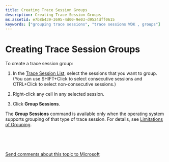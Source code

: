 ```yaml
---
title: Creating Trace Session Groups
description: Creating Trace Session Groups
ms.assetid: e7b8b439-3695-4d00-9e03-d9524dff0615
keywords: ["grouping trace sessions", "trace sessions WDK , groups"]
---
```


# Creating Trace Session Groups


To create a trace session group:

1.  In the [Trace Session List](trace-session-list.md), select the sessions that you want to group. (You can use SHIFT+Click to select consecutive sessions and CTRL+Click to select non-consecutive sessions.)

2.  Right-click any cell in any selected session.

3.  Click **Group Sessions**.

The **Group Sessions** command is available only when the operating system supports grouping of that type of trace session. For details, see [Limitations of Grouping](limitations-of-grouping.md).

 

 

[Send comments about this topic to Microsoft](mailto:wsddocfb@microsoft.com?subject=Documentation%20feedback%20[devtest\devtest]:%20Creating%20Trace%20Session%20Groups%20%20RELEASE:%20%2811/17/2016%29&body=%0A%0APRIVACY%20STATEMENT%0A%0AWe%20use%20your%20feedback%20to%20improve%20the%20documentation.%20We%20don't%20use%20your%20email%20address%20for%20any%20other%20purpose,%20and%20we'll%20remove%20your%20email%20address%20from%20our%20system%20after%20the%20issue%20that%20you're%20reporting%20is%20fixed.%20While%20we're%20working%20to%20fix%20this%20issue,%20we%20might%20send%20you%20an%20email%20message%20to%20ask%20for%20more%20info.%20Later,%20we%20might%20also%20send%20you%20an%20email%20message%20to%20let%20you%20know%20that%20we've%20addressed%20your%20feedback.%0A%0AFor%20more%20info%20about%20Microsoft's%20privacy%20policy,%20see%20http://privacy.microsoft.com/default.aspx. "Send comments about this topic to Microsoft")




